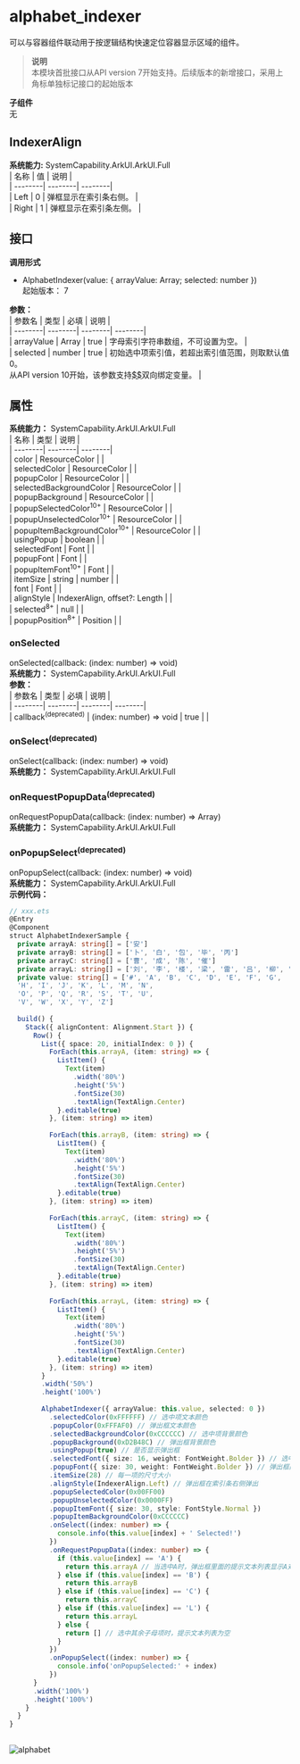 # alphabet_indexer    
可以与容器组件联动用于按逻辑结构快速定位容器显示区域的组件。  
> **说明**   
>本模块首批接口从API version 7开始支持。后续版本的新增接口，采用上角标单独标记接口的起始版本  
  
 **子组件**   
无  
    
## IndexerAlign    
    
 **系统能力:**  SystemCapability.ArkUI.ArkUI.Full    
| 名称 | 值 | 说明 |  
| --------| --------| --------|  
| Left | 0 | 弹框显示在索引条右侧。 |  
| Right | 1 | 弹框显示在索引条左侧。 |  
    
## 接口  
  
  
    
 **调用形式**     
    
- AlphabetIndexer(value: { arrayValue: Array<string>; selected: number })    
起始版本： 7    
    
 **参数：**     
| 参数名 | 类型 | 必填 | 说明 |  
| --------| --------| --------| --------|  
| arrayValue | Array<string> | true | 字母索引字符串数组，不可设置为空。 |  
| selected | number | true | 初始选中项索引值，若超出索引值范围，则取默认值0。<br />从API version 10开始，该参数支持[$$](../../quick-start/arkts-two-way-sync.md)双向绑定变量。 |  
    
## 属性  
    
 **系统能力：** SystemCapability.ArkUI.ArkUI.Full    
| 名称 | 类型 | 说明 |  
| --------| --------| --------|  
| color |  ResourceColor |  |  
| selectedColor |  ResourceColor |  |  
| popupColor |  ResourceColor |  |  
| selectedBackgroundColor |  ResourceColor |  |  
| popupBackground |  ResourceColor |  |  
| popupSelectedColor<sup>10+</sup> |  ResourceColor |  |  
| popupUnselectedColor<sup>10+</sup> |  ResourceColor |  |  
| popupItemBackgroundColor<sup>10+</sup> |  ResourceColor |  |  
| usingPopup |  boolean |  |  
| selectedFont |  Font |  |  
| popupFont |  Font |  |  
| popupItemFont<sup>10+</sup> |  Font |  |  
| itemSize |  string \| number |  |  
| font |  Font |  |  
| alignStyle |  IndexerAlign, offset?: Length |  |  
| selected<sup>8+</sup> | null |  |  
| popupPosition<sup>8+</sup> |  Position |  |  
    
### onSelected    
onSelected(callback: (index: number) => void)    
 **系统能力：** SystemCapability.ArkUI.ArkUI.Full    
 **参数：**     
| 参数名 | 类型 | 必填 | 说明 |  
| --------| --------| --------| --------|  
| callback<sup>(deprecated)</sup> | (index: number) => void | true |  |  
    
### onSelect<sup>(deprecated)</sup>    
onSelect(callback: (index: number) => void)    
 **系统能力：** SystemCapability.ArkUI.ArkUI.Full    
### onRequestPopupData<sup>(deprecated)</sup>    
onRequestPopupData(callback: (index: number) => Array<string>)    
 **系统能力：** SystemCapability.ArkUI.ArkUI.Full    
### onPopupSelect<sup>(deprecated)</sup>    
onPopupSelect(callback: (index: number) => void)    
 **系统能力：** SystemCapability.ArkUI.ArkUI.Full    
 **示例代码：**   
```ts    
// xxx.ets  
@Entry  
@Component  
struct AlphabetIndexerSample {  
  private arrayA: string[] = ['安']  
  private arrayB: string[] = ['卜', '白', '包', '毕', '丙']  
  private arrayC: string[] = ['曹', '成', '陈', '催']  
  private arrayL: string[] = ['刘', '李', '楼', '梁', '雷', '吕', '柳', '卢']  
  private value: string[] = ['#', 'A', 'B', 'C', 'D', 'E', 'F', 'G',  
  'H', 'I', 'J', 'K', 'L', 'M', 'N',  
  'O', 'P', 'Q', 'R', 'S', 'T', 'U',  
  'V', 'W', 'X', 'Y', 'Z']  
  
  build() {  
    Stack({ alignContent: Alignment.Start }) {  
      Row() {  
        List({ space: 20, initialIndex: 0 }) {  
          ForEach(this.arrayA, (item: string) => {  
            ListItem() {  
              Text(item)  
                .width('80%')  
                .height('5%')  
                .fontSize(30)  
                .textAlign(TextAlign.Center)  
            }.editable(true)  
          }, (item: string) => item)  
  
          ForEach(this.arrayB, (item: string) => {  
            ListItem() {  
              Text(item)  
                .width('80%')  
                .height('5%')  
                .fontSize(30)  
                .textAlign(TextAlign.Center)  
            }.editable(true)  
          }, (item: string) => item)  
  
          ForEach(this.arrayC, (item: string) => {  
            ListItem() {  
              Text(item)  
                .width('80%')  
                .height('5%')  
                .fontSize(30)  
                .textAlign(TextAlign.Center)  
            }.editable(true)  
          }, (item: string) => item)  
  
          ForEach(this.arrayL, (item: string) => {  
            ListItem() {  
              Text(item)  
                .width('80%')  
                .height('5%')  
                .fontSize(30)  
                .textAlign(TextAlign.Center)  
            }.editable(true)  
          }, (item: string) => item)  
        }  
        .width('50%')  
        .height('100%')  
  
        AlphabetIndexer({ arrayValue: this.value, selected: 0 })  
          .selectedColor(0xFFFFFF) // 选中项文本颜色  
          .popupColor(0xFFFAF0) // 弹出框文本颜色  
          .selectedBackgroundColor(0xCCCCCC) // 选中项背景颜色  
          .popupBackground(0xD2B48C) // 弹出框背景颜色  
          .usingPopup(true) // 是否显示弹出框  
          .selectedFont({ size: 16, weight: FontWeight.Bolder }) // 选中项字体样式  
          .popupFont({ size: 30, weight: FontWeight.Bolder }) // 弹出框内容的字体样式  
          .itemSize(28) // 每一项的尺寸大小  
          .alignStyle(IndexerAlign.Left) // 弹出框在索引条右侧弹出  
          .popupSelectedColor(0x00FF00)  
          .popupUnselectedColor(0x0000FF)  
          .popupItemFont({ size: 30, style: FontStyle.Normal })  
          .popupItemBackgroundColor(0xCCCCCC)  
          .onSelect((index: number) => {  
            console.info(this.value[index] + ' Selected!')  
          })  
          .onRequestPopupData((index: number) => {  
            if (this.value[index] == 'A') {  
              return this.arrayA // 当选中A时，弹出框里面的提示文本列表显示A对应的列表arrayA，选中B、C、L时也同样  
            } else if (this.value[index] == 'B') {  
              return this.arrayB  
            } else if (this.value[index] == 'C') {  
              return this.arrayC  
            } else if (this.value[index] == 'L') {  
              return this.arrayL  
            } else {  
              return [] // 选中其余子母项时，提示文本列表为空  
            }  
          })  
          .onPopupSelect((index: number) => {  
            console.info('onPopupSelected:' + index)  
          })  
      }  
      .width('100%')  
      .height('100%')  
    }  
  }  
}  
    
```    
  
![alphabet](figures/alphabet.gif)  
